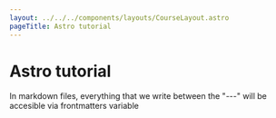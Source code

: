 ```yaml
---
layout: ../../../components/layouts/CourseLayout.astro
pageTitle: Astro tutorial
---
```


# Astro tutorial

In markdown files, everything that we write between the "---" will be accesible via frontmatters variable
